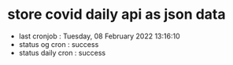 # store covid daily api as json data

- last cronjob : Tuesday, 08 February 2022 13:16:10
- status og cron : success
- status daily cron : success
      
      